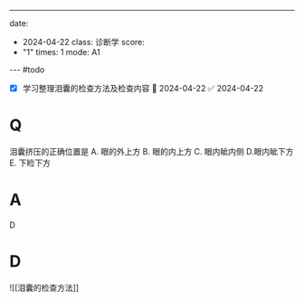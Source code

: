 ---
date:
  - 2024-04-22
class: 诊断学
score:
  - "1"
times: 1
mode: A1

--- #todo
- [x] 学习整理泪囊的检查方法及检查内容 📅 2024-04-22 ✅ 2024-04-22

# Q
泪囊挤压的正确位置是
A. 眼的外上方 B. 眼的内上方 C. 眼内眦内侧 D.眼内眦下方 E. 下睑下方

# A

D



# D
![[泪囊的检查方法]]